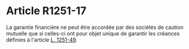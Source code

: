 # Article R1251-17

  
La garantie financière ne peut être accordée par des sociétés de caution mutuelle que si celles-ci ont pour objet unique de garantir les créances définies à l'article [L. 1251-49][1].

 [1]: /affichCodeArticle.do?cidTexte=LEGITEXT000006072050&idArticle=LEGIARTI000006901305&dateTexte=&categorieLien=cid